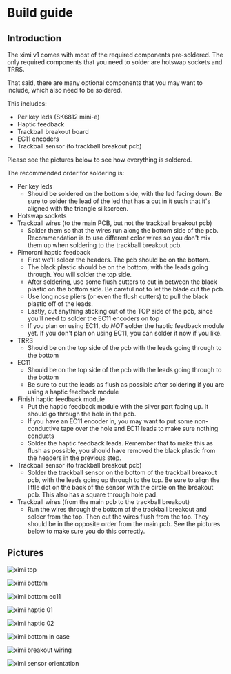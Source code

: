# Build guide

## Introduction

The ximi v1 comes with most of the required components pre-soldered. The only required components that you need to solder are hotswap sockets and TRRS.

That said, there are many optional components that you may want to include, which also need to be soldered.

This includes:
* Per key leds (SK6812 mini-e)
* Haptic feedback
* Trackball breakout board
* EC11 encoders
* Trackball sensor (to trackball breakout pcb)

Please see the pictures below to see how everything is soldered.

The recommended order for soldering is:
* Per key leds
	* Should be soldered on the bottom side, with the led facing down. Be sure to solder the lead of the led that has a cut in it such that it's aligned with the triangle silkscreen.
* Hotswap sockets
* Trackball wires (to the main PCB, but not the trackball breakout pcb)
	* Solder them so that the wires run along the bottom side of the pcb. Recommendation is to use different color wires so you don't mix them up when soldering to the trackball breakout pcb.
* Pimoroni haptic feedback
	* First we'll solder the headers. The pcb should be on the bottom.
	* The black plastic should be on the bottom, with the leads going through. You will solder the top side.
	* After soldering, use some flush cutters to cut in between the black plastic on the bottom side. Be careful not to let the blade cut the pcb.
	* Use long nose pliers (or even the flush cutters) to pull the black plastic off of the leads.
	* Lastly, cut anything sticking out of the TOP side of the pcb, since you'll need to solder the EC11 encoders on top
	* If you plan on using EC11, do *NOT* solder the haptic feedback module yet. If you don't plan on using EC11, you can solder it now if you like.
* TRRS
	* Should be on the top side of the pcb with the leads going through to the bottom
* EC11
	* Should be on the top side of the pcb with the leads going through to the bottom
	* Be sure to cut the leads as flush as possible after soldering if you are using a haptic feedback module
* Finish haptic feedback module
	* Put the haptic feedback module with the silver part facing up. It should go through the hole in the pcb.
	* If you have an EC11 encoder in, you may want to put some non-conductive tape over the hole and EC11 leads to make sure nothing conducts
	* Solder the haptic feedback leads. Remember that to make this as flush as possible, you should have removed the black plastic from the headers in the previous step.
* Trackball sensor (to trackball breakout pcb)
	* Solder the trackball sensor on the bottom of the trackball breakout pcb, with the leads going up through to the top. Be sure to align the little dot on the back of the sensor with the circle on the breakout pcb. This also has a square through hole pad.
* Trackball wires (from the main pcb to the trackball breakout)
	* Run the wires through the bottom of the trackball breakout and solder from the top. Then cut the wires flush from the top. They should be in the opposite order from the main pcb. See the pictures below to make sure you do this correctly. 

## Pictures

![ximi top](images/ximi_v1_top.jpg)

![ximi bottom](images/ximi_v1_bottom.jpg)

![ximi bottom ec11](images/ximi_v1_bottom_ec11.jpg)

![ximi haptic 01](images/ximi_v1_bottom_haptic01.jpg)

![ximi haptic 02](images/ximi_v1_bottom_haptic02.jpg)

![ximi bottom in case](images/ximi_v1_bottom_in_case.jpg)

![ximi breakout wiring](images/ximi_v1_trackball_breakout_wiring.jpg)

![ximi sensor orientation](images/ximi_v1_trackball_sensor_orientation.png)